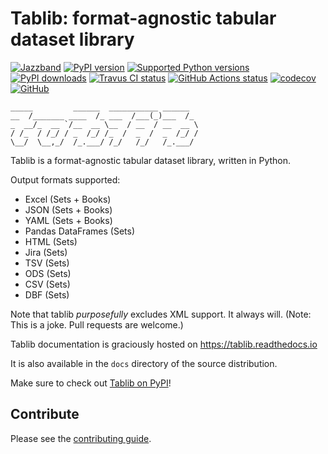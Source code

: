 # Tablib: format-agnostic tabular dataset library

[![Jazzband](https://jazzband.co/static/img/badge.svg)](https://jazzband.co/)
[![PyPI version](https://img.shields.io/pypi/v/tablib.svg)](https://pypi.org/project/tablib/)
[![Supported Python versions](https://img.shields.io/pypi/pyversions/tablib.svg)](https://pypi.org/project/tablib/)
[![PyPI downloads](https://img.shields.io/pypi/dm/tablib.svg)](https://pypistats.org/packages/tablib)
[![Travus CI status](https://img.shields.io/travis/jazzband/tablib/master?label=Travis%20CI&logo=travis)](https://travis-ci.org/jazzband/tablib)
[![GitHub Actions status](https://github.com/jazzband/tablib/workflows/Test/badge.svg)](https://github.com/jazzband/tablib/actions)
[![codecov](https://codecov.io/gh/jazzband/tablib/branch/master/graph/badge.svg)](https://codecov.io/gh/jazzband/tablib)
[![GitHub](https://img.shields.io/github/license/jazzband/tablib.svg)](LICENSE)

    _____         ______  ___________ ______
    __  /_______ ____  /_ ___  /___(_)___  /_
    _  __/_  __ `/__  __ \__  / __  / __  __ \
    / /_  / /_/ / _  /_/ /_  /  _  /  _  /_/ /
    \__/  \__,_/  /_.___/ /_/   /_/   /_.___/


Tablib is a format-agnostic tabular dataset library, written in Python.

Output formats supported:

- Excel (Sets + Books)
- JSON (Sets + Books)
- YAML (Sets + Books)
- Pandas DataFrames (Sets)
- HTML (Sets)
- Jira (Sets)
- TSV (Sets)
- ODS (Sets)
- CSV (Sets)
- DBF (Sets)

Note that tablib *purposefully* excludes XML support. It always will. (Note: This is a
joke. Pull requests are welcome.)

Tablib documentation is graciously hosted on https://tablib.readthedocs.io

It is also available in the ``docs`` directory of the source distribution.

Make sure to check out [Tablib on PyPI](https://pypi.org/project/tablib/)!

## Contribute

Please see the [contributing guide](https://github.com/jazzband/tablib/blob/master/.github/CONTRIBUTING.md).
